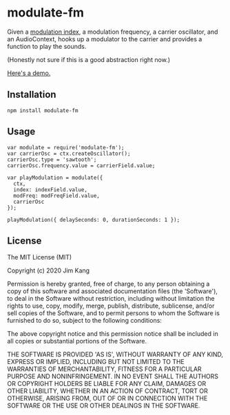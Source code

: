 modulate-fm
==================

Given a [modulation index](https://www.electronics-notes.com/articles/radio/modulation/fm-frequency-modulation-index-deviation-ratio.php), a modulation frequency, a carrier oscillator, and an AudioContext, hooks up a modulator to the carrier and provides a function to play the sounds.

(Honestly not sure if this is a good abstraction right now.)

[Here's a demo.](https://jimkang.com/modulate-fm/)

Installation
------------

    npm install modulate-fm

Usage
-----

    var modulate = require('modulate-fm');
    var carrierOsc = ctx.createOscillator();
    carrierOsc.type = 'sawtooth';
    carrierOsc.frequency.value = carrierField.value;

    var playModulation = modulate({
      ctx,
      index: indexField.value,
      modFreq: modFreqField.value,
      carrierOsc
    });

    playModulation({ delaySeconds: 0, durationSeconds: 1 });

License
-------

The MIT License (MIT)

Copyright (c) 2020 Jim Kang

Permission is hereby granted, free of charge, to any person obtaining a copy
of this software and associated documentation files (the 'Software'), to deal
in the Software without restriction, including without limitation the rights
to use, copy, modify, merge, publish, distribute, sublicense, and/or sell
copies of the Software, and to permit persons to whom the Software is
furnished to do so, subject to the following conditions:

The above copyright notice and this permission notice shall be included in
all copies or substantial portions of the Software.

THE SOFTWARE IS PROVIDED 'AS IS', WITHOUT WARRANTY OF ANY KIND, EXPRESS OR
IMPLIED, INCLUDING BUT NOT LIMITED TO THE WARRANTIES OF MERCHANTABILITY,
FITNESS FOR A PARTICULAR PURPOSE AND NONINFRINGEMENT. IN NO EVENT SHALL THE
AUTHORS OR COPYRIGHT HOLDERS BE LIABLE FOR ANY CLAIM, DAMAGES OR OTHER
LIABILITY, WHETHER IN AN ACTION OF CONTRACT, TORT OR OTHERWISE, ARISING FROM,
OUT OF OR IN CONNECTION WITH THE SOFTWARE OR THE USE OR OTHER DEALINGS IN
THE SOFTWARE.
